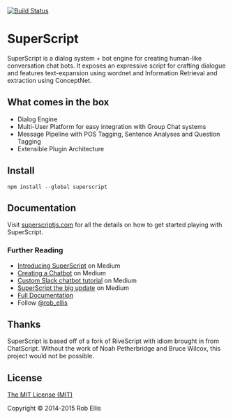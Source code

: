 [![Build Status](https://travis-ci.org/silentrob/superscript.svg?branch=master)](https://travis-ci.org/silentrob/superscript)

# SuperScript

SuperScript is a dialog system + bot engine for creating human-like conversation chat bots. It exposes an expressive script for crafting dialogue and features text-expansion using wordnet and Information Retrieval and extraction using ConceptNet. 

## What comes in the box

* Dialog Engine
* Multi-User Platform for easy integration with Group Chat systems
* Message Pipeline with POS Tagging, Sentence Analyses and Question Tagging
* Extensible Plugin Architecture

## Install

    npm install --global superscript

## Documentation 

Visit [superscriptjs.com](http://superscriptjs.com) for all the details on how to get started playing with SuperScript.

### Further Reading

* [Introducing SuperScript](https://medium.com/@rob_ellis/superscript-ce40e9720bef) on Medium
* [Creating a Chatbot](https://medium.com/@rob_ellis/creating-a-chat-bot-42861e6a2acd) on Medium
* [Custom Slack chatbot tutorial](https://medium.com/@rob_ellis/slack-superscript-rise-of-the-bots-bba8506a043c) on Medium
* [SuperScript the big update](https://medium.com/@rob_ellis/superscript-the-big-update-3fa8099ab89a) on Medium
* [Full Documentation](http://superscriptjs.com/documentation/scripting)
* Follow [@rob_ellis](https://twitter.com/rob_ellis)

## Thanks

SuperScript is based off of a fork of RiveScript with idiom brought in from ChatScript. Without the work of Noah Petherbridge and Bruce Wilcox, this project would not be possible. 

## License

[The MIT License (MIT)](LICENSE.md)

Copyright © 2014-2015 Rob Ellis